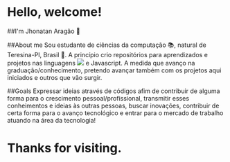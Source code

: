 # Hello, welcome!

##I'm Jhonatan Aragão 👋

##About me
Sou estudante de ciências da computação 📚, natural de Teresina-PI, Brasil 📍. A princípio crio repositórios para aprendizados e projetos nas linguagens <code><img heigh="20" src="https://img.shields.io/badge/Python-3776AB?style=for-the-badge&logo=python&logoColor=white"></code> e Javascript. A medida que avanço na graduação/conhecimento, pretendo avançar também com os projetos aqui iniciados e outros que vão surgir.

##Goals
Expressar ideias através de códigos afim de contribuir de alguma forma para o crescimento pessoal/profissional, transmitir esses conheimentos e ideias às outras pessoas, buscar inovações, contribuir de certa forma para o avanço tecnológico e entrar para o mercado de trabalho atuando na área da tecnologia! 

# Thanks for visiting.
